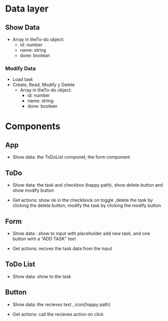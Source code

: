 # Data layer

## Show Data

- Array in theTo-do object:
  - id: number
  - name: string
  - done: boolean

### Modify Data

- Load task
- Create, Read, Modify y Delete
  - Array in theTo-do object:
    - id: number
    - name: string
    - done: boolean

# Components

## App

- Show data: the ToDoList componet, the form component

## ToDo

- Show data: the task and checkbox (happy path), show delete button and show modify button

- Get actions: show ok in the checkbock on toggle ,delete the task by clicking the delete button, modify the task by clicking the modify button

## Form

- Show data : show to input with placeholder add new task,
  and one button wirh a "ADD TASK" text

- Get actions: recives the task data from the input

## ToDo List

- Show data: show to the task

## Button

- Show data: the recieves text , icon(happy path)

- Get actions: call the recieves action on click
